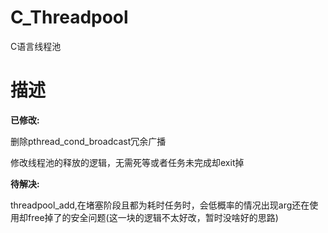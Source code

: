 # C_Threadpool
C语言线程池

# 描述

**已修改:**

删除pthread_cond_broadcast冗余广播

修改线程池的释放的逻辑，无需死等或者任务未完成却exit掉

**待解决:**

threadpool_add,在堵塞阶段且都为耗时任务时，会低概率的情况出现arg还在使用却free掉了的安全问题(这一块的逻辑不太好改，暂时没啥好的思路)

